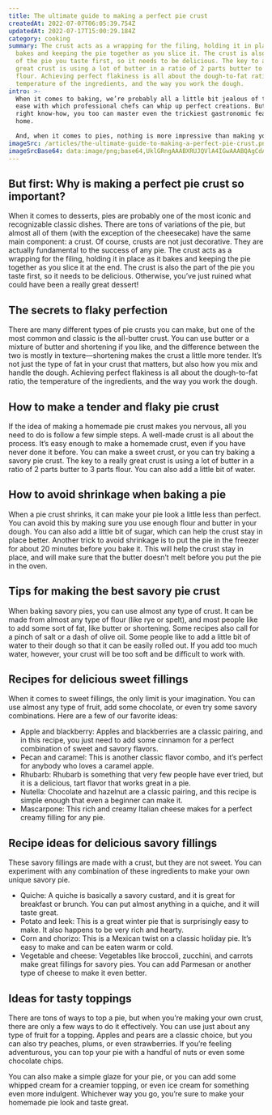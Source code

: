 ```yaml
---
title: The ultimate guide to making a perfect pie crust
createdAt: 2022-07-07T06:05:39.754Z
updatedAt: 2022-07-17T15:00:29.184Z
category: cooking
summary: The crust acts as a wrapping for the filing, holding it in place as it
  bakes and keeping the pie together as you slice it. The crust is also the part
  of the pie you taste first, so it needs to be delicious. The key to a really
  great crust is using a lot of butter in a ratio of 2 parts butter to 3 parts
  flour. Achieving perfect flakiness is all about the dough-to-fat ratio, the
  temperature of the ingredients, and the way you work the dough.
intro: >-
  When it comes to baking, we’re probably all a little bit jealous of the
  ease with which professional chefs can whip up perfect creations. But with the
  right know-how, you too can master even the trickiest gastronomic feats at
  home.

  And, when it comes to pies, nothing is more impressive than making your own crust. It’s easy enough that anyone can do it—you just need the right tips and tricks first. In this article, you’ll learn everything you need to know about pie crust from how to make it tender and flaky to how to avoid shrinkage during baking. You’ll also find great recipes for both sweet and savory fillings as well as ideas for different toppings that are perfect no matter what type of occasion calls for a homemade pie. So grab your notebook and get ready!
imageSrc: /articles/the-ultimate-guide-to-making-a-perfect-pie-crust.png
imageSrcBase64: data:image/png;base64,UklGRngAAABXRUJQVlA4IGwAAABQAgCdASoKAAoAAUAmJQBOgMXD33n1DxtbKIAA/vz2kkHvpG/PM+eclV0IPSoSGZtucSYiYFde2N9eHT81c2SzqQ66u2C/z5AK/oM/VftDL/Ab6TPqnfD+33gju+UNYAJ1GljraLePRNVI4AA=
---
```


## But first: Why is making a perfect pie crust so important?

When it comes to desserts, pies are probably one of the most iconic and recognizable classic dishes. There are tons of variations of the pie, but almost all of them (with the exception of the cheesecake) have the same main component: a crust.
Of course, crusts are not just decorative. They are actually fundamental to the success of any pie. The crust acts as a wrapping for the filing, holding it in place as it bakes and keeping the pie together as you slice it at the end.
The crust is also the part of the pie you taste first, so it needs to be delicious. Otherwise, you’ve just ruined what could have been a really great dessert!
## The secrets to flaky perfection

There are many different types of pie crusts you can make, but one of the most common and classic is the all-butter crust. You can use butter or a mixture of butter and shortening if you like, and the difference between the two is mostly in texture—shortening makes the crust a little more tender.
It’s not just the type of fat in your crust that matters, but also how you mix and handle the dough. Achieving perfect flakiness is all about the dough-to-fat ratio, the temperature of the ingredients, and the way you work the dough.

## How to make a tender and flaky pie crust

If the idea of making a homemade pie crust makes you nervous, all you need to do is follow a few simple steps. A well-made crust is all about the process.
It’s easy enough to make a homemade crust, even if you have never done it before. You can make a sweet crust, or you can try baking a savory pie crust.
The key to a really great crust is using a lot of butter in a ratio of 2 parts butter to 3 parts flour. You can also add a little bit of water.

## How to avoid shrinkage when baking a pie

When a pie crust shrinks, it can make your pie look a little less than perfect. You can avoid this by making sure you use enough flour and butter in your dough. You can also add a little bit of sugar, which can help the crust stay in place better.
Another trick to avoid shrinkage is to put the pie in the freezer for about 20 minutes before you bake it. This will help the crust stay in place, and will make sure that the butter doesn’t melt before you put the pie in the oven.

## Tips for making the best savory pie crust

When baking savory pies, you can use almost any type of crust. It can be made from almost any type of flour (like rye or spelt), and most people like to add some sort of fat, like butter or shortening. Some recipes also call for a pinch of salt or a dash of olive oil.
Some people like to add a little bit of water to their dough so that it can be easily rolled out. If you add too much water, however, your crust will be too soft and be difficult to work with.

## Recipes for delicious sweet fillings

When it comes to sweet fillings, the only limit is your imagination. You can use almost any type of fruit, add some chocolate, or even try some savory combinations.
Here are a few of our favorite ideas:

- Apple and blackberry: Apples and blackberries are a classic pairing, and in this recipe, you just need to add some cinnamon for a perfect combination of sweet and savory flavors.
- Pecan and caramel: This is another classic flavor combo, and it’s perfect for anybody who loves a caramel apple.
- Rhubarb: Rhubarb is something that very few people have ever tried, but it is a delicious, tart flavor that works great in a pie.
- Nutella: Chocolate and hazelnut are a classic pairing, and this recipe is simple enough that even a beginner can make it.
- Mascarpone: This rich and creamy Italian cheese makes for a perfect creamy filling for any pie.

## Recipe ideas for delicious savory fillings

These savory fillings are made with a crust, but they are not sweet. You can experiment with any combination of these ingredients to make your own unique savory pie.

- Quiche: A quiche is basically a savory custard, and it is great for breakfast or brunch. You can put almost anything in a quiche, and it will taste great.
- Potato and leek: This is a great winter pie that is surprisingly easy to make. It also happens to be very rich and hearty.
- Corn and chorizo: This is a Mexican twist on a classic holiday pie. It’s easy to make and can be eaten warm or cold.
- Vegetable and cheese: Vegetables like broccoli, zucchini, and carrots make great fillings for savory pies. You can add Parmesan or another type of cheese to make it even better.

## Ideas for tasty toppings

There are tons of ways to top a pie, but when you’re making your own crust, there are only a few ways to do it effectively.
You can use just about any type of fruit for a topping. Apples and pears are a classic choice, but you can also try peaches, plums, or even strawberries. If you’re feeling adventurous, you can top your pie with a handful of nuts or even some chocolate chips.

You can also make a simple glaze for your pie, or you can add some whipped cream for a creamier topping, or even ice cream for something even more indulgent. Whichever way you go, you’re sure to make your homemade pie look and taste great.
